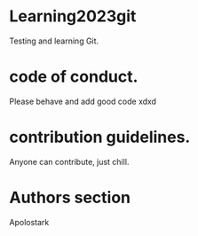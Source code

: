 # Learning2023git

Testing and learning Git.

# code of conduct.

Please behave and add good code xdxd



#  contribution guidelines.

 Anyone can contribute, just chill.

# Authors section

Apolostark
